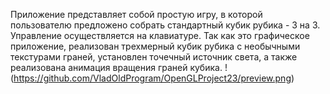 Приложение представляет собой простую игру, в которой пользователю предложено собрать стандартный кубик рубика - 3 на 3. Управление осуществляется на клавиатуре. Так как это графическое приложение, реализован трехмерный кубик рубика с необычными текстурами граней, установлен точечный источник света, а также реализована анимация вращения граней кубика.
!(https://github.com/VladOldProgram/OpenGLProject23/preview.png)
